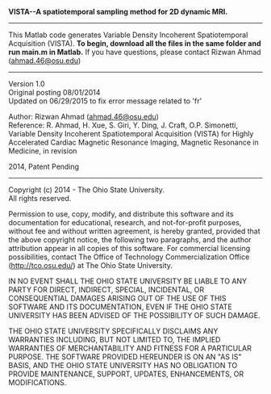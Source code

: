 <b> VISTA--A spatiotemporal sampling method for 2D dynamic MRI. </b>
<hr>

This Matlab code generates Variable Density Incoherent Spatiotemporal Acquisition (VISTA). <b> To begin, download all the files in the same folder and run main.m in Matlab.</b> If you have questions, please contact Rizwan Ahmad (ahmad.46@osu.edu)
<hr>

Version 1.0 <br>
Original posting 08/01/2014 <br>
Updated on 06/29/2015 to fix error message related to 'fr'

Author: Rizwan Ahmad (ahmad.46@osu.edu) <br>
Reference: R. Ahmad, H. Xue, S. Giri, Y. Ding, J. Craft, O.P. Simonetti, Variable Density Incoherent Spatiotemporal Acquisition (VISTA) for Highly Accelerated Cardiac Magnetic Resonance Imaging, Magnetic Resonance in Medicine, in revision <br>
 
2014, Patent Pending
<hr>


Copyright (c) 2014 - The Ohio State University. <br>
All rights reserved. <br>

Permission to use, copy, modify, and distribute this software and its documentation for educational, research, and not-for-profit purposes, without fee and without written agreement, is hereby granted, provided that the above copyright notice, the following two paragraphs, and the author attribution appear in all copies of this software. For commercial licensing possibilities, contact The Office of Technology Commercialization Office (http://tco.osu.edu/) at The Ohio State University. <br>
 
IN NO EVENT SHALL THE OHIO STATE UNIVERSITY BE LIABLE TO ANY PARTY FOR DIRECT, INDIRECT, SPECIAL, INCIDENTAL, OR CONSEQUENTIAL DAMAGES ARISING OUT OF THE USE OF THIS SOFTWARE AND ITS DOCUMENTATION, EVEN IF THE OHIO STATE UNIVERSITY HAS BEEN ADVISED OF THE POSSIBILITY OF SUCH DAMAGE. <br>

THE OHIO STATE UNIVERSITY SPECIFICALLY DISCLAIMS ANY WARRANTIES INCLUDING, BUT NOT LIMITED TO, THE IMPLIED WARRANTIES OF MERCHANTABILITY AND FITNESS FOR A PARTICULAR PURPOSE. THE SOFTWARE PROVIDED HEREUNDER IS ON AN "AS IS" BASIS, AND THE OHIO STATE UNIVERSITY HAS NO OBLIGATION TO PROVIDE MAINTENANCE, SUPPORT, UPDATES, ENHANCEMENTS, OR MODIFICATIONS. <br>

